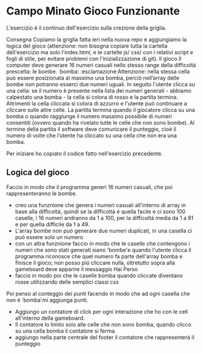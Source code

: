 # Campo Minato Gioco Funzionante

L'esercizio é il continuo dell'esercizio sulla crezione della griglia.

Consegna
Copiamo la griglia fatta ieri nella nuova repo e aggiungiamo la logica del gioco (attenzione: non bisogna copiare tutta la cartella dell'esercizio ma solo l'index.html, e le cartelle js/ css/ con i relativi script e fogli di stile, per evitare problemi con l'inizializzazione di git).
Il gioco
Il computer deve generare 16 numeri casuali nello stesso range della difficoltà prescelta: le bombe. :bomba:
:esclamazione:Attenzione: nella stessa cella può essere posizionata al massimo una bomba, perciò nell’array delle bombe non potranno esserci due numeri uguali.
In seguito l'utente clicca su una cella: se il numero è presente nella lista dei numeri generati - abbiamo calpestato una bomba - la cella si colora di rosso e la partita termina. Altrimenti la cella cliccata si colora di azzurro e l'utente può continuare a cliccare sulle altre celle.
La partita termina quando il giocatore clicca su una bomba o quando raggiunge il numero massimo possibile di numeri consentiti (ovvero quando ha rivelato tutte le celle che non sono bombe).
Al termine della partita il software deve comunicare il punteggio, cioè il numero di volte che l’utente ha cliccato su una cella che non era una bomba.

Per iniziare ho copiato il codice fatto nell'esercizio precedente.

## Logica del gioco

Faccio in modo che il programma generi 16 numeri casuali, che poi rappresenteranno le bombe.

- creo una funznione che genera i numeri casuali all'interno di array in base alla difficoltá, quindi se la difficoltá é quella facile e ci sono 100 caselle, i 16 numeri andranno da 1 a 100, per la difficoltá media da 1 a 81 e per quella difficile da 1 a 49.
- L'array bombe non puó generare due numeri duplicati, in una casella ci puó essere solo un numero
- con un altra funznione faccio in modo che le caselle che contengono i numeri che sono stati generati siano 'bombe'e quando l'utente clicca il programma riconosce che quel numero fa parte dell'array bomba e finisce il gioco; non posso piú cliccare nulla, oltretutto sopra alla gameboard deve apparire il messaggio Hai Perso
- faccio in modo poi che le caselle bomba quando cliccate diventano rosse utilizzando delle semplici classi css

Poi penso al conteggio dei punti facendo in modo che ad ogni casella che non é 'bomba'mi aggiunga punti.

- Aggiungo un contatore di click per ogni interazione che ho con le cell all'interno della gameboard.
- Il contatore lo limito solo alle celle che non sono bomba, quando clicco su una cella bomba il contatore si ferma.
- aggiungo nella parte centrale del footer il contatore che rappresenterá il punteggio
